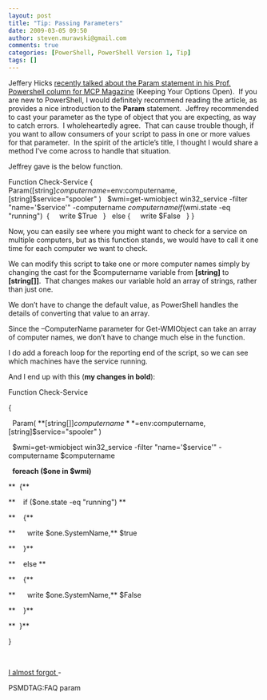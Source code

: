 ```yaml
---
layout: post
title: "Tip: Passing Parameters"
date: 2009-03-05 09:50
author: steven.murawski@gmail.com
comments: true
categories: [PowerShell, PowerShell Version 1, Tip]
tags: []
---
```



Jeffery Hicks <a href="http://mcpmag.com/columns/article.asp?editorialsid=3028" target="_blank">recently talked about the Param statement in his Prof. Powershell column for MCP Magazine</a> (Keeping Your Options Open).  If you are new to PowerShell, I would definitely recommend reading the article, as provides a nice introduction to the **Param** statement. 
Jeffrey recommended to cast your parameter as the type of object that you are expecting, as way to catch errors.  I wholeheartedly agree.  That can cause trouble though, if you want to allow consumers of your script to pass in one or more values for that parameter.  In the spirit of the article’s title, I thought I would share a method I’ve come across to handle that situation.



Jeffrey gave is the below function.



Function Check-Service {
  Param([string]$computername=$env:computername,
    [string]$service="spooler" )
  $wmi=get-wmiobject win32_service -filter "name='$service'" -computername $computername
  if ($wmi.state -eq "running")  {
    write $True
  }
  else {
    write $False
  }
}



Now, you can easily see where you might want to check for a service on multiple computers, but as this function stands, we would have to call it one time for each computer we want to check.



We can modify this script to take one or more computer names simply by changing the cast for the $computername variable from **[string]** to **[string[]]**.  That changes makes our variable hold an array of strings, rather than just one. 



We don’t have to change the default value, as PowerShell handles the details of converting that value to an array. 



Since the –ComputerName parameter for Get-WMIObject can take an array of computer names, we don’t have to change much else in the function. 



I do add a foreach loop for the reporting end of the script, so we can see which machines have the service running.



And I end up with this (**my changes in bold**):



Function Check-Service



{



  Param( **[string[]]$computername**=$env:computername, [string]$service="spooler" )



  $wmi=get-wmiobject win32_service -filter "name='$service'" -computername $computername



  **foreach ($one in $wmi)**



**  {**



**    if ($one.state -eq "running") **



**    {**



**      write $one.SystemName,** $true



**    }**



**    else **



**    {**



**      write $one.SystemName,** $False



**    }**



**  }**



}



 



<a href="http://blogs.msdn.com/powershell/archive/2009/03/01/powershell-folksonomy.aspx" target="_blank">I almost forgot </a>- 



PSMDTAG:FAQ param

